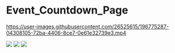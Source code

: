 # Event_Countdown_Page



https://user-images.githubusercontent.com/26525615/196775287-04308105-72ba-4406-8ce7-0e61e32739e3.mp4


![](https://pbs.twimg.com/media/FfZ7mSxXwAoI-77?format=jpg&name=large)
![](https://pbs.twimg.com/media/FfZ7kVEXgAAEkUW?format=jpg&name=large)
![](https://pbs.twimg.com/media/FfZ7hc9WQAAw5FO?format=jpg&name=large)









